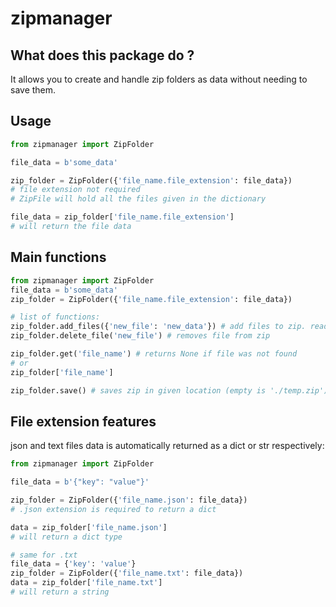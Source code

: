 # zipmanager
## What does this package do ?
It allows you to create and handle zip folders as data without needing to save them.

## Usage
```python
from zipmanager import ZipFolder

file_data = b'some_data'

zip_folder = ZipFolder({'file_name.file_extension': file_data})
# file extension not required
# ZipFile will hold all the files given in the dictionary

file_data = zip_folder['file_name.file_extension']
# will return the file data
```

## Main functions
```python
from zipmanager import ZipFolder
file_data = b'some_data'
zip_folder = ZipFolder({'file_name.file_extension': file_data})

# list of functions:
zip_folder.add_files({'new_file': 'new_data'}) # add files to zip. read more at docstring.
zip_folder.delete_file('new_file') # removes file from zip

zip_folder.get('file_name') # returns None if file was not found
# or
zip_folder['file_name']

zip_folder.save() # saves zip in given location (empty is './temp.zip')
```

## File extension features
json and text files data is automatically returned as a dict or str respectively:
```python
from zipmanager import ZipFolder

file_data = b'{"key": "value"}'

zip_folder = ZipFolder({'file_name.json': file_data})
# .json extension is required to return a dict

data = zip_folder['file_name.json']
# will return a dict type

# same for .txt
file_data = {'key': 'value'}
zip_folder = ZipFolder({'file_name.txt': file_data})
data = zip_folder['file_name.txt']
# will return a string
```